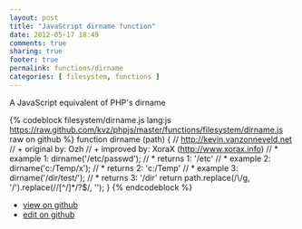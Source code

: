 ```yaml
---
layout: post
title: "JavaScript dirname function"
date: 2012-05-17 18:49
comments: true
sharing: true
footer: true
permalink: functions/dirname
categories: [ filesystem, functions ]
---
```

A JavaScript equivalent of PHP's dirname
<!-- more -->
{% codeblock filesystem/dirname.js lang:js https://raw.github.com/kvz/phpjs/master/functions/filesystem/dirname.js raw on github %}
function dirname (path) {
    // http://kevin.vanzonneveld.net
    // +   original by: Ozh
    // +   improved by: XoraX (http://www.xorax.info)
    // *     example 1: dirname('/etc/passwd');
    // *     returns 1: '/etc'
    // *     example 2: dirname('c:/Temp/x');
    // *     returns 2: 'c:/Temp'
    // *     example 3: dirname('/dir/test/');
    // *     returns 3: '/dir'
    return path.replace(/\\/g, '/').replace(/\/[^\/]*\/?$/, '');
}
{% endcodeblock %}
<ul>
 <li><a href="https://github.com/kvz/phpjs/blob/master/functions/filesystem/dirname.js">view on github</a></li>
 <li><a href="https://github.com/kvz/phpjs/edit/master/functions/filesystem/dirname.js">edit on github</a></li>
</ul>
